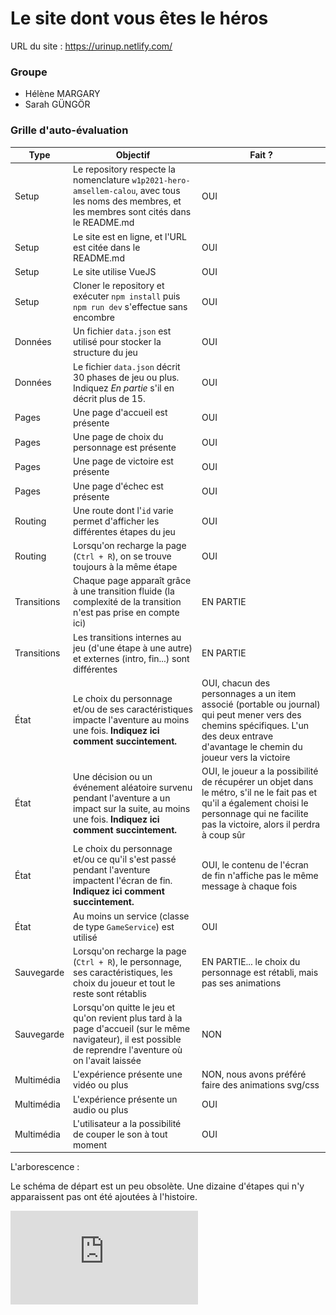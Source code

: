 # Le site dont vous êtes le héros

URL du site : https://urinup.netlify.com/

### Groupe

- Hélène MARGARY
- Sarah GÜNGÖR

### Grille d'auto-évaluation

| Type  | Objectif | Fait ? | 
| ----- | -------- | ------ |
| Setup | Le repository respecte la nomenclature `w1p2021-hero-amsellem-calou`, avec tous les noms des membres, et les membres sont cités dans le README.md | OUI |
| Setup | Le site est en ligne, et l'URL est citée dans le README.md | OUI |
| Setup | Le site utilise VueJS | OUI |
| Setup | Cloner le repository et exécuter `npm install` puis `npm run dev` s'effectue sans encombre | OUI |
| Données | Un fichier `data.json` est utilisé pour stocker la structure du jeu | OUI |
| Données | Le fichier `data.json` décrit 30 phases de jeu ou plus. Indiquez *En partie* s'il en décrit plus de 15. | OUI |
| Pages | Une page d'accueil est présente | OUI |
| Pages | Une page de choix du personnage est présente | OUI |
| Pages | Une page de victoire est présente | OUI |
| Pages | Une page d'échec est présente | OUI |
| Routing | Une route dont l'`id` varie permet d'afficher les différentes étapes du jeu | OUI |
| Routing | Lorsqu'on recharge la page (`Ctrl + R`), on se trouve toujours à la même étape | OUI |
| Transitions | Chaque page apparaît grâce à une transition fluide (la complexité de la transition n'est pas prise en compte ici) | EN PARTIE |
| Transitions | Les transitions internes au jeu (d'une étape à une autre) et externes (intro, fin...) sont différentes | EN PARTIE |
| État | Le choix du personnage et/ou de ses caractéristiques impacte l'aventure au moins une fois. **Indiquez ici comment succintement.** | OUI, chacun des personnages a un item associé (portable ou journal) qui peut mener vers des chemins spécifiques. L'un des deux entrave d'avantage le chemin du joueur vers la victoire |
| État | Une décision ou un événement aléatoire survenu pendant l'aventure a un impact sur la suite, au moins une fois. **Indiquez ici comment succintement.** | OUI, le joueur a la possibilité de récupérer un objet dans le métro, s'il ne le fait pas et qu'il a également choisi le personnage qui ne facilite pas la victoire, alors il perdra à coup sûr |
| État | Le choix du personnage et/ou ce qu'il s'est passé pendant l'aventure impactent l'écran de fin. **Indiquez ici comment succintement.** | OUI, le contenu de l'écran de fin n'affiche pas le même message à chaque fois |
| État | Au moins un service (classe de type `GameService`) est utilisé | OUI |
| Sauvegarde | Lorsqu'on recharge la page (`Ctrl + R`), le personnage, ses caractéristiques, les choix du joueur et tout le reste sont rétablis | EN PARTIE... le choix du personnage est rétabli, mais pas ses animations |
| Sauvegarde | Lorsqu'on quitte le jeu et qu'on revient plus tard à la page d'accueil (sur le même navigateur), il est possible de reprendre l'aventure où on l'avait laissée | NON |
| Multimédia | L'expérience présente une vidéo ou plus | NON, nous avons préféré faire des animations svg/css |
| Multimédia | L'expérience présente un audio ou plus | OUI |
| Multimédia | L'utilisateur a la possibilité de couper le son à tout moment | OUI |

L'arborescence : 

Le schéma de départ est un peu obsolète. Une dizaine d'étapes qui n'y apparaissent pas ont été ajoutées à l'histoire. 

![schéma](https://github.com/hlnmargary/w1p2021-hero-gungor-margary/blob/master/app/assets/img/arborescence.pdf)

